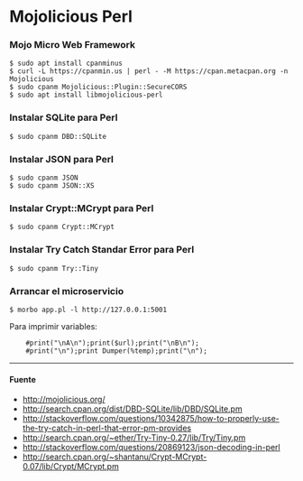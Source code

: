 # Mojolicious Perl

### Mojo Micro Web Framework

    $ sudo apt install cpanminus
    $ curl -L https://cpanmin.us | perl - -M https://cpan.metacpan.org -n Mojolicious
    $ sudo cpanm Mojolicious::Plugin::SecureCORS
    $ sudo apt install libmojolicious-perl

### Instalar SQLite para Perl

    $ sudo cpanm DBD::SQLite

### Instalar JSON para Perl

    $ sudo cpanm JSON
    $ sudo cpanm JSON::XS
    
### Instalar Crypt::MCrypt para Perl
 
    $ sudo cpanm Crypt::MCrypt 
    
### Instalar Try Catch Standar Error para Perl

    $ sudo cpanm Try::Tiny

### Arrancar el microservicio

    $ morbo app.pl -l http://127.0.0.1:5001

Para imprimir variables:

        #print("\nA\n");print($url);print("\nB\n");
        #print("\n");print Dumper(%temp);print("\n");

---

#### Fuente

+ http://mojolicious.org/
+ http://search.cpan.org/dist/DBD-SQLite/lib/DBD/SQLite.pm
+ http://stackoverflow.com/questions/10342875/how-to-properly-use-the-try-catch-in-perl-that-error-pm-provides
+ http://search.cpan.org/~ether/Try-Tiny-0.27/lib/Try/Tiny.pm
+ http://stackoverflow.com/questions/20869123/json-decoding-in-perl
+ http://search.cpan.org/~shantanu/Crypt-MCrypt-0.07/lib/Crypt/MCrypt.pm